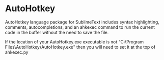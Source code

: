 AutoHotkey
==========

AutoHotkey language package for SublimeText includes syntax highlighting, comments, autocompletions, and an ahkexec command to run the current code in the buffer without the need to save the file.

If the location of your AutoHotkey.exe executable is not "C:\Program Files\AutoHotkey\AutoHotkey.exe" then you will need to set it at the top of ahkexec.py
